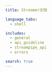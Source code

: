 ```yaml
---
title: Streamer文档

language_tabs:
  - shell

includes:
  - general
  - api_guideline
  - streampipe_api
  - errors

search: true
---
```

